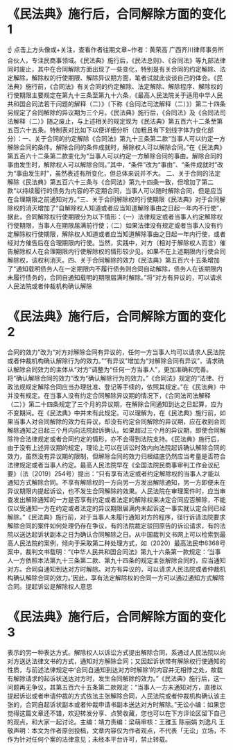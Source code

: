 # 《民法典》施行后，合同解除方面的变化1

☝ 点击上方头像或+关注，查看作者往期文章~作者：黄荣高 广西齐川律师事务所合伙人，专注民商事领域。《民法典》施行后，《民法总则》、《合同法》等九部法律同时废止，其中在合同解除方面出现了一些变化，特别是有关合同的约定解除、法定解除，解除权的行使期限、解除异议期方面，笔者试就此谈谈自己的体会。《民法典》施行前，《合同法》有关合同的约定解除、法定解除、解除程序、解除权的行使期限主要规定在第九十三条至第九十六条，《最高人民法院关于适用中华人民共和国合同法若干问题的解释（二）》（下称《合同法司法解释（二）》）第二十四条另规定了合同解除的异议期为三个月。《民法典》施行后，《合同法》及《合同法司法解释（二）》随之废止，与上述相关的规定现为《民法典》第五百六十二条至第五百六十五条。特制表对比如下以便详细分析（加粗且有下划线字体为变化部分）：一、关于合同的约定解除《合同法》第九十三条第二款“当事人可以约定一方解除合同的条件。解除合同的条件成就时，解除权人可以解除合同。”在《民法典》第五百六十二条第二款变化为“当事人可以约定一方解除合同的事由。解除合同的事由发生时，解除权人可以解除合同。”其中，“条件”改为“事由”、“条件成就时”改为“事由发生时”，虽然表述有所变化，但总体来说并不大。 二、关于合同的法定解除《民法典》第五百六十三条与《合同法》第九十四条一致，但增加了第二款“以持续履行的债务为内容的不定期合同，当事人可以随时解除合同，但是应当在合理期限之前通知对方。”三、关于合同解除权的行使期限《民法典》对于合同解除权的消灭增加了“自解除权人知道或者应当知道解除事由之日起一年内不行使”，据此，合同解除权行使期限分为以下情形：（一）法律规定或者当事人约定解除权行使期限，当事人在期限届满前行使；（二）如果法律没有规定或者当事人没有约定解除权行使期限，解除权人知道或者应当知道解除事由之日起一年内行使，或者经对方催告后在合理期限内行使。当然，实践中，对方（相对于解除权人而言）催告解除权人在合理期限内行使解除权的情形较少见。如果不在上述期限内行使合同解除权，该权利消灭。四、关于合同解除的效力《民法典》第五百六十五条增加了“通知载明债务人在一定期限内不履行债务则合同自动解除，债务人在该期限内未履行债务的，合同自通知载明的期限届满时解除。”将“对方有异议的，可以请求人民法院或者仲裁机构确认解除

# 《民法典》施行后，合同解除方面的变化2

合同的效力”改为“对方对解除合同有异议的，任何一方当事人均可以请求人民法院或者仲裁机构确认解除行为的效力。”“有异议”增加为“对解除合同有异议”，请求确认解除合同效力的主体从“对方”调整为“任何一方当事人”，更加准确和完善。将“确认解除合同的效力”改为“确认解除行为的效力。”《合同法》规定的“法律、行政法规规定解除合同应当办理批准、登记等手续的，依照其规定。”在《民法典》中并没有规定。在当事人没有约定合同解除异议期的情况下，《合同法司法解释（二）》第二十四条规定了三个月的异议期，在解除合同通知到达之日起算，应为不变期间。在《民法典》中并未有此规定。可以理解为，在《民法典》施行前，如果当事人对合同解除的效力有异议，却没有约定合同解除的异议期，应在收到合同解除通知之日起三个月内向法院起诉确认。如果超过三个月的异议期，即使合同解除符合法律规定或者合同约定的情形，亦不会得到法院支持。《民法典》施行后，由于没有上述异议期的规定，理论上可以在诉讼时效内向法院起诉确认解除合同的效力，虽然没有异议期的限制，但解除合同的效力归根结底仍然应当考量是否符合法律规定或者当事人约定。最高人民法院早在《全国法院民商事审判工作会议纪要》（法〔2019〕254号）提出：“只有享有法定或者约定解除权的当事人才能以通知方式解除合同。不享有解除权的一方向另一方发出解除通知，另一方即便未在异议期限内提起诉讼，也不发生合同解除的效果。人民法院在审理案件时，应当审查发出解除通知的一方是否享有约定或者法定的解除权来决定合同应否解除，不能仅以受通知一方在约定或者法定的异议期限届满内未起诉这一事实就认定合同已经解除。”《民法典》施行前，对于当事人未履行通知对方的程序，径行诉请法院要求解除合同的案件如何处理仍存在争议，有的法院裁定驳回原告的诉讼请求，有的法院以送达起诉状副本之日为确认合同解除之日。从中国裁判文书网上可以检索到最高人民法院的案例，倾向于采取第二种处理方式，如（2020）最高法民申6368号案中，裁判文书载明：“《中华人民共和国合同法》第九十六条第一款规定：‘当事人一方依照本法第九十三条第二款、第九十四条的规定主张解除合同的，应当通知对方。合同自通知到达对方时解除。对方有异议的，可以请求人民法院或者仲裁机构确认解除合同的效力。’因此，享有法定解除权的合同一方可以通过通知方式解除合同。提起诉讼是解除权人意思

# 《民法典》施行后，合同解除方面的变化3

表示的另一种表达方式。解除权人以诉讼方式提出解除合同，系通过人民法院以向对方送达法律文书的方式，通知对方解除合同；又因起诉状带有解除权行使通知的性质，与前述法律规定中‘合同自通知到达对方时解除’的内容并无相悖之处，故载有解除请求的起诉状送达对方时，发生合同解除的效力。”《民法典》施行后，这一问题再无争议，其第五百六十五条第二款规定：“当事人一方未通知对方，直接以提起诉讼或者申请仲裁的方式依法主张解除合同，人民法院或者仲裁机构确认该主张的，合同自起诉状副本或者仲裁申请书副本送达对方时解除。”无讼小编：如果您觉得这篇文章还不错，欢迎转发分享、点赞收藏，您也可以在下方评论区留下自己的观点，和大家一起讨论。主编：靖力责编：梁萌审核：王雅玉 陈丽娟 刘逸凡 王敬声明：本文为作者原创投稿，文章内容仅为作者观点，不代表「无讼」立场，不作为针对任何个案的法律意见；未经本平台许可，禁止转载。


